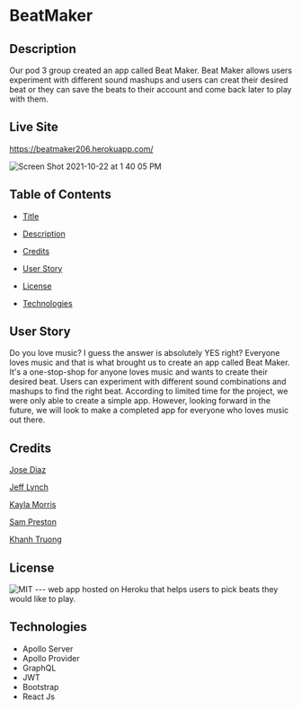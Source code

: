 # BeatMaker

## Description
   Our pod 3 group created an app called Beat Maker. Beat Maker allows users experiment with different sound mashups and users can creat their desired beat or they can save the beats to their account and come back later to play with them. 


## Live Site

https://beatmaker206.herokuapp.com/

![Screen Shot 2021-10-22 at 1 40 05 PM](https://user-images.githubusercontent.com/78561316/138566029-c77b9a23-b11c-468b-9568-1428b8b7905b.png)


## Table of Contents 
- [Title](#Title)

- [Description](#Description)

- [Credits](#Credits)

- [User Story](#UserStory)

- [License](#license)

- [Technologies](#Technologies)

## User Story
 Do you love music? I guess the answer is absolutely YES right? Everyone loves music and that is what brought us to create an app called Beat Maker. It's a one-stop-shop for anyone loves music and wants to create their desired beat. Users can experiment with different sound combinations and mashups to find the right beat. According to limited time for the project, we were only able to create a simple app. However, looking forward in the future, we will look to make a completed app for everyone who loves music out there. 


  
## Credits
  
[Jose Diaz](https://github.com/hotsoup42)    

[Jeff Lynch](https://github.com/kingami34)

[Kayla Morris](https://github.com/KaylaMorris11)

[Sam Preston](https://github.com/spreston4)

[Khanh Truong](https://github.com/leeyoungk)



## License

 ![MIT](https://img.shields.io/badge/license-MIT-brightgreen)
--- web app hosted on Heroku that helps users to pick beats they would like to play.



## Technologies
- Apollo Server
- Apollo Provider
- GraphQL
- JWT
- Bootstrap
- React Js


